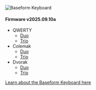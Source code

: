 ![Baseform Keyboard](https://posture.works/cdn-cgi/image/width=2048,height=1365,fit=crop,quality=80,format=auto,onerror=redirect,metadata=none/wp-content/uploads/2025/08/Cover-Creative-2.jpg)

<!-- FIRMWARE-LINKS:START - Do not edit below, this section is managed by CI -->
#### Firmware v2025.09.10a
- QWERTY
  - [Duo](https://github.com/strangekbd66/baseform/releases/download/v2025.09.10a/qwerty_duo-v2025.09.10a.zip)
  - [Trio](https://github.com/strangekbd66/baseform/releases/download/v2025.09.10a/qwerty_trio-v2025.09.10a.zip)
- Colemak
  - [Duo](https://github.com/strangekbd66/baseform/releases/download/v2025.09.10a/colemak_duo-v2025.09.10a.zip)
  - [Trio](https://github.com/strangekbd66/baseform/releases/download/v2025.09.10a/colemak_trio-v2025.09.10a.zip)
- Dvorak
  - [Duo](https://github.com/strangekbd66/baseform/releases/download/v2025.09.10a/dvorak_duo-v2025.09.10a.zip)
  - [Trio](https://github.com/strangekbd66/baseform/releases/download/v2025.09.10a/dvorak_trio-v2025.09.10a.zip)

<!-- FIRMWARE-LINKS:END -->







[Learn about the Baseform Keyboard here](https://posture.works/baseform/)

